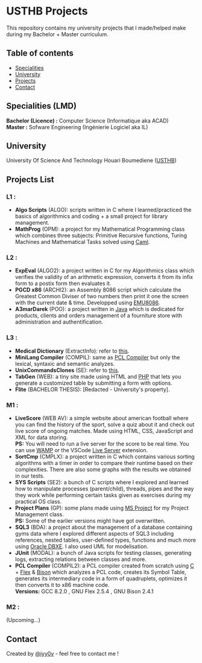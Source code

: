# USTHB Projects

This repository contains my university projects that I made/helped make during my Bachelor + Master curriculum.
<br />

## Table of contents
- [Specialities](#specialities)
- [University](#university)
- [Projects](#projects-list)
- [Contact](#contact)

## Specialities (LMD)
**Bachelor (Licence) :** Computer Science (Informatique aka ACAD) <br />
**Master :** Sofware Engineering (Ingénierie Logiciel aka IL)

## University
University Of Science And Technology Houari Boumediene ([USTHB](https://www.usthb.dz))

## Projects List
### L1 :
- **Algo Scripts** (ALGO): scripts written in C where I learned/practiced the basics of algorithmics and coding + a small project for library management.
- **MathProg** (OPM): a project for my Mathematical Programming class which combines three subjects: Primitive Recursive functions, Turing Machines and Mathematical Tasks solved using [Caml](https://caml.inria.fr).
### L2 :
- **ExpEval** (ALGO2): a project written in C for my Algorithmics class which verifies the validity of an arithmetic expression, converts it from its infix form to a postix form then evaluates it.
- **PGCD x86** (ARCHI2): an Assembly 8086 script which calculate the Greatest Common Diviser of two numbers then print it one the screen with the current date & time. Developped using [EMU8086](https://emu8086-microprocessor-emulator.en.softonic.com).
- **A3marDarek** (POO): a project written in [Java](https://www.java.com/) which is dedicated for products, clients and orders management of a fourniture store with administration and authentification.
### L3 :
- **Medical Dictionary** (ExtractInfo): refer to [this](https://github.com/iyy0v/Dictionnaire-medical-Python-Unitex-Gramlab).
- **MiniLang Compiler** (COMPIL): same as [PCL Compiler](#pcl) but only the lexical, syntaxic and semantic analyzes.
- **UnixCommandsClones** (SE): refer to [this](https://github.com/iyy0v/Unix-commands-clones).
- **TabGen** (WEB): a tiny site made using HTML and [PHP](https://www.php.net) that lets you generate a customized table by submitting a form with options.
- **Flite** (BACHELOR THESIS): \[Redacted - University's property\].
### M1 :
- **LiveScore** (WEB AV): a simple website about american football where you can find the history of the sport, solve a quiz about it and check out live score of ongoing matches. Made using HTML, CSS, JavaScript and XML for data storing. <br /> 
**PS:** You will need to run a live server for the score to be real time. You can use [WAMP](https://www.wampserver.com/en/) or the VSCode [Live Server](https://marketplace.visualstudio.com/items?itemName=ritwickdey.LiveServer) extension.
- **SortCmp** (CMPLX): a project written in C which contains various sorting algorithms with a timer in order to compare their runtime based on their complexities. There are also some graphs with the results we obtained in our tests.
- **SYS Scripts** (SE2): a bunch of C scripts where I explored and learned how to manipulate processes (parent/child), threads, pipes and the way they work while performing certain tasks given as exercises during my practical OS class.
- **Project Plans** (GP): some plans made using [MS Project](https://www.microsoft.com/en-ww/microsoft-365/project/project-management-software) for my Project Management class. <br />
**PS:** Some of the earlier versions might have got overwritten.
- **SQL3** (BDA): a project about the management of a database containing gyms data where I explored different aspects of SQL3 including references, nested tables, user-defined types, functions and much more using [Oracle DBXE](https://www.oracle.com/database/technologies/appdev/xe.html). I also used UML for modelisation.
- **JUnit** (MODAL): a bunch of Java scripts for testing classes, generating logs, extracting relations between classes and more.
- **PCL Compiler** (COMPIL2): a PCL compiler created from scratch using [C](https://www.mingw-w64.org) + [Flex](https://github.com/westes/flex) & [Bison](https://www.gnu.org/software/bison) which analyzes a PCL code, creates its Symbol Table, generates its intermediary code in a form of quadruplets, optimizes it then converts it to x86 machine code. <br /> 
**Versions:** GCC 8.2.0 , GNU Flex 2.5.4 ,  GNU Bison 2.4.1

### M2 :
(Upcoming...)

## Contact
Created by [@iyy0v](https://www.ayoub-dev.com) - feel free to contact me !

